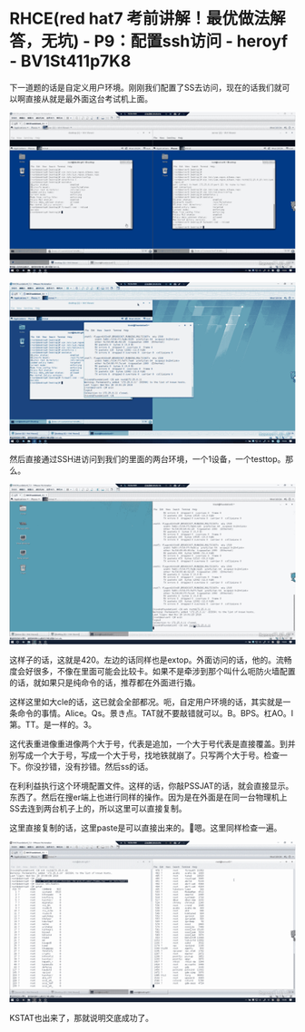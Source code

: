 # RHCE(red hat7 考前讲解！最优做法解答，无坑) - P9：配置ssh访问 - heroyf - BV1St411p7K8

下一道题的话是自定义用户环境。刚刚我们配置了SS去访问，现在的话我们就可以啊直接从就是最外面这台考试机上面。



![](img/47541ccbfce595f3d9c882bf0d254e62_1.png)

![](img/47541ccbfce595f3d9c882bf0d254e62_2.png)

然后直接通过SSH进访问到我们的里面的两台环境，一个1设备，一个testtop。那么。

![](img/47541ccbfce595f3d9c882bf0d254e62_4.png)

这样子的话，这就是420。左边的话同样也是extop。外面访问的话，他的。流畅度会好很多，不像在里面可能会比较卡。如果不是牵涉到那个叫什么呃防火墙配置的话，就如果只是纯命令的话，推荐都在外面进行撬。

这样这里如大cle的话，这已就会全部都况。呃，自定用户环境的话，其实就是一条命令的事情。Alice。Qs。景き点。TAT就不要敲错就可以。B。BPS。杠AO。I第。TT。是一样的。3。

这代表重进像重进像两个大于号，代表是追加，一个大于号代表是直接覆盖。到并别写成一个大于号，写成一个大于号，找地铁就崩了。只写两个大于号。检查一下。你没抄错，没有抄错。然后ss的话。

在利利益执行这个环境配置文件。这样的话，你敲PSSJAT的话，就会直接显示。东西了。然后在搜er端上也进行同样的操作。因为是在外面是在同一台物理机上SS去连到两台机子上的，所以这里可以直接复制。

这里直接复制的话，这里paste是可以直接出来的。🤧嗯。这里同样检查一遍。

![](img/47541ccbfce595f3d9c882bf0d254e62_6.png)

KSTAT也出来了，那就说明交底成功了。
